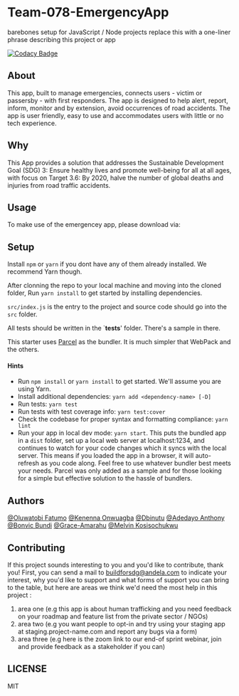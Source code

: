 # Team-078-EmergencyApp
barebones setup for JavaScript / Node projects replace this with a one-liner phrase describing this project or app

[![Codacy Badge](https://api.codacy.com/project/badge/Grade/f3c3ed5e9ab9444192f1b72c4982f505)](https://app.codacy.com/gh/BuildForSDG/Team-078-EmergencyApp?utm_source=github.com&utm_medium=referral&utm_content=BuildForSDG/Team-078-EmergencyApp&utm_campaign=Badge_Grade_Settings)


## About

This app, built to manage emergencies, connects users - victim or passersby - with first responders. The app is designed to help alert, report, inform, monitor and by extension, avoid occurrences of road accidents. The app is user friendly, easy to use and accommodates users with little or no tech experience.

## Why

This App provides a solution that addresses the Sustainable Development Goal (SDG) 3: Ensure healthy lives and promote well-being for all at all ages, with focus on Target 3.6: By 2020, halve the number of global deaths and injuries from road traffic accidents. 

## Usage
To make use of the emergencey app, please download via: 

## Setup

Install `npm` or `yarn` if you dont have any of them already installed. We recommend Yarn though.

After clonning the repo to your local machine and moving into the cloned folder, Run `yarn install` to get started by installing dependencies. 

`src/index.js` is the entry to the project and source code should go into the `src` folder.

All tests should be written in the `__tests__' folder. There's a sample in there.

This starter uses [Parcel](https://parceljs.org/getting_started.html) as the bundler. It is much simpler that WebPack and the others.

#### Hints

- Run `npm install` or `yarn install` to get started. We'll assume you are using Yarn.
- Install additional dependencies: `yarn add <dependency-name> [-D]`
- Run tests: `yarn test`
- Run tests with test coverage info: `yarn test:cover`
- Check the codebase for proper syntax and formatting compliance: `yarn lint`
- Run your app in local dev mode: `yarn start`. This puts the bundled app in a `dist` folder, set up a local web server at localhost:1234, and continues to watch for your code changes which it syncs with the local server. This means if you loaded the app in a browser, it will auto-refresh as you code along. Feel free to use whatever bundler best meets your needs. Parcel was only added as a sample and for those looking for a simple but effective solution to the hassle of bundlers. 

## Authors

[@Oluwatobi Fatumo](https://github.com/toberixng)
[@Kenenna Onwuagba](https://github.com/onwuagba)
[@Dbinutu](https://github.com/Dbinutu)
[@Adedayo Anthony](https://github.com/Tonykaynoni)
[@Bonvic Bundi](https://github.com/b0nbon1)
[@Grace-Amarahu](https://github.com/Grace-Amarahu)
[@Melvin Kosisochukwu](https://github.com/MelvinManni)

## Contributing

If this project sounds interesting to you and you'd like to contribute, thank you!
First, you can send a mail to buildforsdg@andela.com to indicate your interest, why you'd like to support and what forms of support you can bring to the table, but here are areas we think we'd need the most help in this project :
1.  area one (e.g this app is about human trafficking and you need feedback on your roadmap and feature list from the private sector / NGOs)
2.  area two (e.g you want people to opt-in and try using your staging app at staging.project-name.com and report any bugs via a form)
3.  area three (e.g here is the zoom link to our end-of sprint webinar, join and provide feedback as a stakeholder if you can)

## LICENSE
MIT

